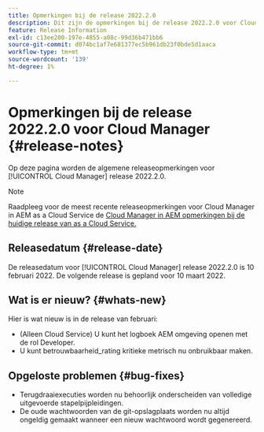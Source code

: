 ```yaml
---
title: Opmerkingen bij de release 2022.2.0
description: Dit zijn de opmerkingen bij de release 2022.2.0 voor Cloud Manager.
feature: Release Information
exl-id: c13ee200-197e-4855-a08c-99d36b471bb6
source-git-commit: d074bc1af7e681377ec5b961db23f0bde5d1aaca
workflow-type: tm+mt
source-wordcount: '139'
ht-degree: 1%

---
```


# Opmerkingen bij de release 2022.2.0 voor Cloud Manager {#release-notes}

Op deze pagina worden de algemene releaseopmerkingen voor [!UICONTROL Cloud Manager] release 2022.2.0.

>[!NOTE]
>
>Raadpleeg voor de meest recente releaseopmerkingen voor Cloud Manager in AEM as a Cloud Service de [Cloud Manager in AEM opmerkingen bij de huidige release van as a Cloud Service.](https://experienceleague.adobe.com/docs/experience-manager-cloud-service/content/implementing/using-cloud-manager/release-notes-cloud-manager/release-notes-cm-current.html)

## Releasedatum {#release-date}

De releasedatum voor [!UICONTROL Cloud Manager] release 2022.2.0 is 10 februari 2022. De volgende release is gepland voor 10 maart 2022.

## Wat is er nieuw? {#whats-new}

Hier is wat nieuw is in de release van februari:

* (Alleen Cloud Service) U kunt het logboek AEM omgeving openen met de rol Developer.
* U kunt betrouwbaarheid_rating kritieke metrisch nu onbruikbaar maken.

## Opgeloste problemen {#bug-fixes}

* Terugdraaiexecuties worden nu behoorlijk onderscheiden van volledige uitgevoerde stapelpijpleidingen.
* De oude wachtwoorden van de git-opslagplaats worden nu altijd ongeldig gemaakt wanneer een nieuw wachtwoord wordt gegenereerd.
